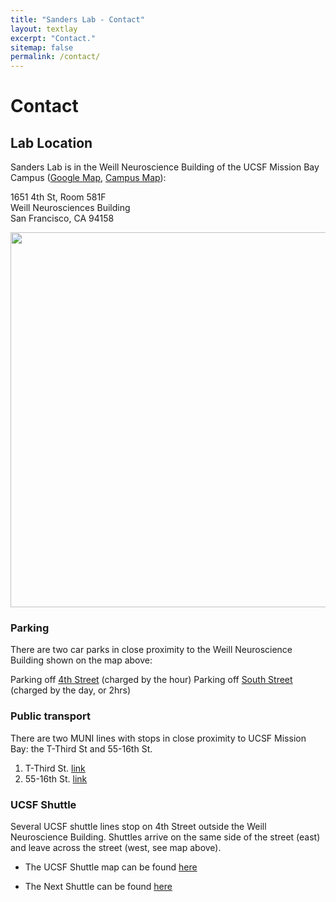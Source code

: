 ```yaml
---
title: "Sanders Lab - Contact"
layout: textlay
excerpt: "Contact."
sitemap: false
permalink: /contact/
---
```


# Contact

## Lab Location

Sanders Lab is in the Weill Neuroscience Building of the UCSF Mission Bay Campus ([Google Map](https://maps.app.goo.gl/pkbA2T2k6B4Qc3ci6), [Campus Map](https://pathway.ucsfmedicalcenter.org/images/190617_External_Route_Map_Mission_Bay_CMYK_NO_BLEED_REV9.pdf)):

1651 4th St, Room 581F<br />
Weill Neurosciences Building<br />
San Francisco, CA 94158

<img src="{{ site.url }}{{ site.baseurl }}/images/contactpic/map.png" style="width: 600px">

 
### Parking

There are two car parks in close proximity to the Weill Neuroscience Building shown on the map above:

Parking off [4th Street](https://www.google.com/maps/place/Third+Street+Garage/@37.768572,-122.38973,18z/data=!3m1!4b1!4m2!3m1!1s0x808f7fc58c60662d:0x6886a31478ecb0) (charged by the hour)
Parking off [South Street](https://www.google.com/maps/search/401+South+Street/@37.76892,-122.388106,19z/data=!3m1!4b1) (charged by the day, or 2hrs)
 
### Public transport
There are two MUNI lines with stops in close proximity to UCSF Mission Bay: the T-Third St and 55-16th St.

1. T-Third St. [link](https://www.sfmta.com/routes/t-third-street)
1. 55-16th St. [link](https://www.sfmta.com/routes/55-16th-street)
 
### UCSF Shuttle
Several UCSF shuttle lines stop on 4th Street outside the Weill Neuroscience Building. Shuttles arrive on the same side of the street (east) and leave across the street (west, see map above).

- The UCSF Shuttle map can be found [here](https://campuslifeserviceshome.ucsf.edu/transportation/shuttle)

- The Next Shuttle can be found [here](https://ucsf.tripshot.com/)

